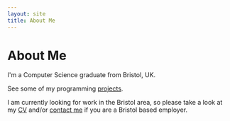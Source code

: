 ```yaml
---
layout: site
title: About Me
---
```

# About Me

I'm a Computer Science graduate from Bristol, UK.

See some of my programming [projects]({{site.uri}}/projects).

I am currently looking for work in the Bristol area, so please take a look at my [CV]({{site.uri}}/cv) and/or [contact me]({{site.uri}}/contact) if you are a Bristol based employer.
